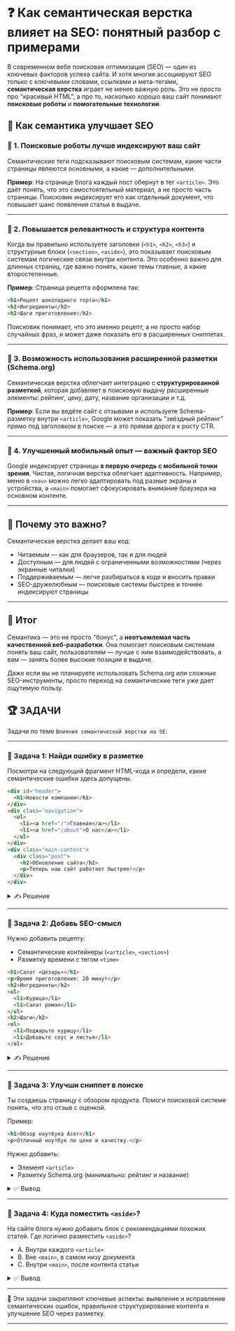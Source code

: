 # ❓ Как семантическая верстка влияет на SEO: понятный разбор с примерами

В современном вебе поисковая оптимизация (SEO) — один из ключевых факторов успеха сайта. И хотя многие ассоциируют SEO только с ключевыми словами, ссылками и мета-тегами, **семантическая верстка** играет не менее важную роль. Это не просто про "красивый HTML", а про то, насколько хорошо ваш сайт понимают **поисковые роботы** и **помогательные технологии**.

## 📌 Как семантика улучшает SEO

### 🔹 1. **Поисковые роботы лучше индексируют ваш сайт**

Семантические теги подсказывают поисковым системам, какие части страницы являются основными, а какие — дополнительными.

**Пример**:
На странице блога каждый пост обернут в тег `<article>`. Это даёт понять, что это самостоятельный материал, а не просто часть страницы. Поисковик индексирует его как отдельный документ, что повышает шанс появления статьи в выдаче.

---

### 🔹 2. **Повышается релевантность и структура контента**

Когда вы правильно используете заголовки (`<h1>`, `<h2>`, `<h3>`) и структурные блоки (`<section>`, `<aside>`), это показывает поисковым системам логические связи внутри контента. Это особенно важно для длинных страниц, где важно понять, какие темы главные, а какие второстепенные.

**Пример**:
Страница рецепта оформлена так:

```html
<h1>Рецепт шоколадного торта</h1>
<h2>Ингредиенты</h2>
<h2>Шаги приготовления</h2>
```

Поисковик понимает, что это именно рецепт, а не просто набор случайных фраз, и может даже показать его в расширенных сниппетах.

---

### 🔹 3. **Возможность использования расширенной разметки (Schema.org)**

Семантическая верстка облегчает интеграцию с **структурированной разметкой**, которая добавляет в поисковую выдачу расширенные элементы: рейтинг, цену, дату, название организации и т.д.

**Пример**:
Если вы ведёте сайт с отзывами и используете Schema-разметку внутри `<article>`, Google может показать "звёздный рейтинг" прямо под заголовком в поиске — а это прямая дорога к росту CTR.

---

### 🔹 4. **Улучшенный мобильный опыт — важный фактор SEO**

Google индексирует страницы **в первую очередь с мобильной точки зрения**. Чистая, логичная верстка облегчает адаптивность. Например, меню в `<nav>` можно легко адаптировать под разные экраны и устройства, а `<main>` помогает сфокусировать внимание браузера на основном контенте.

---

## 📌 Почему это важно?

Семантическая верстка делает ваш код:

* Читаемым — как для браузеров, так и для людей
* Доступным — для людей с ограниченными возможностями (через экранные читалки)
* Поддерживаемым — легче разбираться в коде и вносить правки
* SEO-дружелюбным — поисковые системы быстрее и точнее индексируют страницы

---

## 🎯 Итог

Семантика — это не просто "бонус", а **неотъемлемая часть качественной веб-разработки**. Она помогает поисковым системам понять ваш сайт, пользователям — лучше с ним взаимодействовать, а вам — занять более высокие позиции в выдаче.

Даже если вы не планируете использовать Schema.org или сложные SEO-инструменты, просто переход на семантические теги уже дает ощутимую пользу.

## 🏆 ЗАДАЧИ

Задачи по теме `Влияния семантической верстки на SE`:

---
### 📌 Задача 1: Найди ошибку в разметке

Посмотри на следующий фрагмент HTML-кода и определи, какие семантические ошибки здесь допущены.

```html
<div id="header">
  <h1>Новости компании</h1>
</div>
<div class="navigation">
  <ul>
    <li><a href="/">Главная</a></li>
    <li><a href="/about">О нас</a></li>
  </ul>
</div>
<div class="main-content">
  <div class="post">
    <h2>Обновление сайта</h2>
    <p>Теперь наш сайт работает быстрее!</p>
  </div>
</div>
```

<details>
<summary>✍ Решение</summary>

Ошибки:

* Используются `<div>` вместо семантических тегов:

    * `<div id="header">` → замените на `<header>`
    * `<div class="navigation">` → замените на `<nav>`
    * `<div class="main-content">` → замените на `<main>`
    * `<div class="post">` → замените на `<article>`

Правильный вариант:

```html
<header>
  <h1>Новости компании</h1>
</header>
<nav>
  <ul>...</ul>
</nav>
<main>
  <article>
    <h2>Обновление сайта</h2>
    <p>Теперь наш сайт работает быстрее!</p>
  </article>
</main>
```

</details>

---

### 📌 Задача 2: Добавь SEO-смысл

Нужно добавить рецепту:

* Семантические контейнеры (`<article>`, `<section>`)
* Разметку времени с тегом `<time>`

```html
<h1>Салат «Цезарь»</h1>
<p>Время приготовления: 20 минут</p>
<h2>Ингредиенты</h2>
<ul>
  <li>Курица</li>
  <li>Салат ромэн</li>
</ul>
<h2>Шаги</h2>
<ol>
  <li>Поджарьте курицу</li>
  <li>Добавьте соус и листья</li>
</ol>
```

<details>
<summary>✍ Решение</summary>

```html
<article>
  <h1>Салат «Цезарь»</h1>
  <p>Время приготовления: <time datetime="PT20M">20 минут</time></p>
  
  <section>
    <h2>Ингредиенты</h2>
    <ul>
      <li>Курица</li>
      <li>Салат ромэн</li>
    </ul>
  </section>
  
  <section>
    <h2>Шаги</h2>
    <ol>
      <li>Поджарьте курицу</li>
      <li>Добавьте соус и листья</li>
    </ol>
  </section>
</article>
```

</details>

---

### 📌 Задача 3: Улучши сниппет в поиске

Ты создаешь страницу с обзором продукта. Помоги поисковой системе понять, что это отзыв с оценкой.

Пример:

```html
<h1>Обзор ноутбука Acer</h1>
<p>Отличный ноутбук по цене и качеству.</p>
```

Нужно добавить:

* Элемент `<article>`
* Разметку Schema.org (минимально: рейтинг и название)

<details>
<summary>✅ Вывод</summary>

```html
<article itemscope itemtype="https://schema.org/Review">
  <h1 itemprop="name">Обзор ноутбука Acer</h1>
  <p itemprop="reviewBody">Отличный ноутбук по цене и качеству.</p>
  <div itemprop="reviewRating" itemscope itemtype="https://schema.org/Rating">
    <meta itemprop="ratingValue" content="5">
    <meta itemprop="bestRating" content="5">
    <p>Оценка: ⭐⭐⭐⭐⭐</p>
  </div>
</article>
```

</details>

---

### 📌 Задача 4: Куда поместить `<aside>`?

На сайте блога нужно добавить блок с рекомендациями похожих статей. Где логично разместить `<aside>`?

- A. Внутри каждого `<article>`
- B. Вне `<main>`, в самом низу документа
- C. Внутри `<main>`, после контента статьи

<details>
<summary>✅ Вывод</summary>

**C. Внутри `<main>`, после контента статьи**

`<aside>` часто используется для показа информации, *косвенно связанной* с основным содержанием, например, ссылки, реклама, похожие статьи. Лучше всего поместить его в `<main>`, но вне `<article>`, чтобы было ясно, что это дополнительный контент, а не часть статьи.

</details>

---

🎉 Эти задачи закрепляют ключевые аспекты: выявление и исправление семантических ошибок, правильное структурирование контента и улучшение SEO через разметку.

---